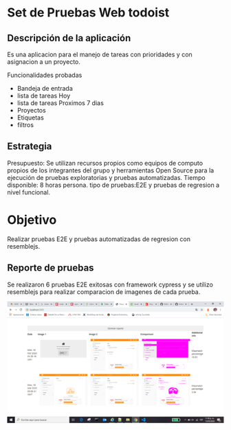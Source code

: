 ﻿# Set de Pruebas Web todoist

## Descripción de la aplicación
Es una aplicacion para el manejo de tareas con prioridades y con asignacion a un proyecto.

Funcionalidades probadas
+ Bandeja de entrada
+ lista de tareas Hoy
+ lista de tareas Proximos 7 dias
+ Proyectos
+ Etiquetas
+ filtros

## Estrategia

Presupuesto: Se utilizan recursos propios como equipos de computo propios de los integrantes del grupo y herramientas Open Source para la ejecución de pruebas exploratorias y pruebas automatizadas.
Tiempo disponible: 8 horas persona.
tipo de pruebas:E2E y pruebas de regresion a nivel funcional.

# Objetivo
Realizar pruebas E2E y pruebas automatizadas de regresion con resemblejs.

## Reporte de pruebas
Se realizaron 6 pruebas E2E exitosas con framework cypress y se utilizo resemblejs para realizar comparacion de imagenes de cada prueba.

![](https://github.com/angelaanaya2309/SetPruebas_todoist/blob/master/reporte/Captura.PNG)

